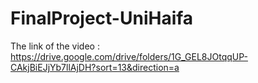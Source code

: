 # FinalProject-UniHaifa
The link of the video :
https://drive.google.com/drive/folders/1G_GEL8JOtqqUP-CAkjBiEJjYb7llAjDH?sort=13&direction=a

